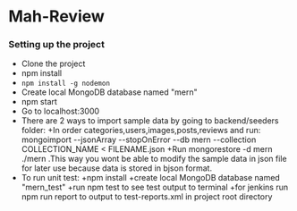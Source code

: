 # Mah-Review
### Setting up the project
- Clone the project   
- npm install
- `npm install -g nodemon`
- Create local MongoDB database named "mern"
- npm start
- Go to localhost:3000
- There are 2 ways to import sample data by going to backend/seeders folder:
  +In order categories,users,images,posts,reviews and run:
  mongoimport --jsonArray --stopOnError --db mern --collection COLLECTION_NAME < FILENAME.json
  +Run mongorestore -d mern ./mern .This way you wont be able to modify the sample data in json file for later use because data is stored in bjson format.
- To run unit test:
  +npm install
  +create local MongoDB database named "mern_test"
  +run npm test to see test output to terminal
  +for jenkins run npm run report to output to test-reports.xml in project root directory
